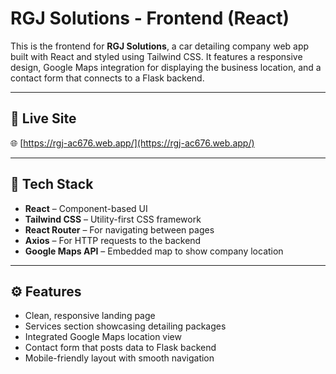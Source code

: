 # RGJ Solutions - Frontend (React)

This is the frontend for **RGJ Solutions**, a car detailing company web app built with React and styled using Tailwind CSS. It features a responsive design, Google Maps integration for displaying the business location, and a contact form that connects to a Flask backend.

---

## 🚀 Live Site

🌐 [https://rgj-ac676.web.app/](https://rgj-ac676.web.app/)

---

## 🧰 Tech Stack

- **React** – Component-based UI  
- **Tailwind CSS** – Utility-first CSS framework  
- **React Router** – For navigating between pages  
- **Axios** – For HTTP requests to the backend  
- **Google Maps API** – Embedded map to show company location  

---

## ⚙️ Features

- Clean, responsive landing page  
- Services section showcasing detailing packages  
- Integrated Google Maps location view  
- Contact form that posts data to Flask backend  
- Mobile-friendly layout with smooth navigation  

